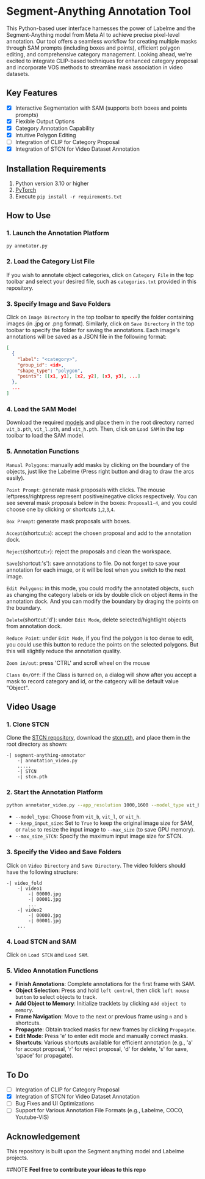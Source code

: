 # Segment-Anything Annotation Tool
This Python-based user interface harnesses the power of Labelme and the Segment-Anything model from Meta AI to achieve precise pixel-level annotation. Our tool offers a seamless workflow for creating multiple masks through SAM prompts (including boxes and points), efficient polygon editing, and comprehensive category management. Looking ahead, we're excited to integrate CLIP-based techniques for enhanced category proposal and incorporate VOS methods to streamline mask association in video datasets.

## Key Features
- [x] Interactive Segmentation with SAM (supports both boxes and points prompts)
- [x] Flexible Output Options
- [x] Category Annotation Capability
- [x] Intuitive Polygon Editing
- [ ] Integration of CLIP for Category Proposal
- [x] Integration of STCN for Video Dataset Annotation

## Installation Requirements
1. Python version 3.10 or higher
2. [PyTorch](https://pytorch.org/)
3. Execute `pip install -r requirements.txt`

## How to Use
### 1. Launch the Annotation Platform

```bash
py annotator.py 
```

### 2. Load the Category List File
If you wish to annotate object categories, click on `Category File` in the top toolbar and select your desired file, such as `categories.txt` provided in this repository.

### 3. Specify Image and Save Folders
Click on `Image Directory` in the top toolbar to specify the folder containing images (in .jpg or .png format).
Similarly, click on `Save Directory` in the top toolbar to specify the folder for saving the annotations. Each image's annotations will be saved as a JSON file in the following format:
```json
[
  {
    "label": "<category>",
    "group_id": <id>,
    "shape_type": "polygon",
    "points": [[x1, y1], [x2, y2], [x3, y3], ...]
  },
  ...
]
```

### 4. Load the SAM Model
Download the required [models](https://github.com/facebookresearch/segment-anything#model-checkpoints) and place them in the root directory named `vit_b.pth`, `vit_l.pth`, and `vit_h.pth`. Then, click on `Load SAM` in the top toolbar to load the SAM model.

### 5. Annotation Functions
`Manual Polygons`: manually add masks by clicking on the boundary of the objects, just like the Labelme (Press right button and drag to draw the arcs easily).

`Point Prompt`: generate mask proposals with clicks. The mouse leftpress/rightpress represent positive/negative clicks respectively.
You can see several mask proposals below in the boxes: `Proposal1-4`, and you could choose one by clicking or shortcuts `1`,`2`,`3`,`4`.

`Box Prompt`: generate mask proposals with boxes.

`Accept`(shortcut:`a`): accept the chosen proposal and add to the annotation dock.

`Reject`(shortcut:`r`): reject the proposals and clean the workspace.

`Save`(shortcut:'s'): save annotations to file. Do not forget to save your annotation for each image, or it will be lost when you switch to the next image.

`Edit Polygons`: in this mode, you could modify the annotated objects, such as changing the category labels or ids by double click on object items in the
annotation dock. And you can modify the boundary by draging the points on the boundary.

`Delete`(shortcut:'d'): under `Edit Mode`, delete selected/hightlight objects from annotation dock.

`Reduce Point`: under `Edit Mode`, if you find the polygon is too dense to edit, you could use this button to reduce the points on the selected polygons. But this will slightly reduce the annotation quality.

`Zoom in/out`: press 'CTRL' and scroll wheel on the mouse

`Class On/Off`: if the Class is turned on, a dialog will show after you accept a mask to record category and id, or the catgeory will be default value "Object".

## Video Usage
### 1. Clone STCN
Clone the [STCN repository](https://github.com/hkchengrex/STCN), download the [stcn.pth](https://drive.google.com/file/d/1mRrE0uCI2ktdWlUgapJI_KmgeIiF2eOm/view), and place them in the root directory as shown:
```
-| segment-anything-annotator
    -| annotation_video.py
    .....
    -| STCN
    -| stcn.pth
```

### 2. Start the Annotation Platform
```bash
python annotator_video.py --app_resolution 1000,1600 --model_type vit_b --keep_input_size True --max_size 720 --max_size_STCN 600
```
- `--model_type`: Choose from `vit_b`, `vit_l`, or `vit_h`.
- `--keep_input_size`: Set to `True` to keep the original image size for SAM, or `False` to resize the input image to `--max_size` (to save GPU memory).
- `--max_size_STCN`: Specify the maximum input image size for STCN.

### 3. Specify the Video and Save Folders
Click on `Video Directory` and `Save Directory`. The video folders should have the following structure:
```
-| video_fold
    -| video1
        -| 00000.jpg
        -| 00001.jpg
        ...
    -| video2
        -| 00000.jpg
        -| 00001.jpg     
    ...
```

### 4. Load STCN and SAM
Click on `Load STCN` and `Load SAM`.

### 5. Video Annotation Functions
- **Finish Annotations**: Complete annotations for the first frame with SAM.
- **Object Selection**: Press and hold `left control`, then click `left mouse button` to select objects to track.
- **Add Object to Memory**: Initialize tracklets by clicking `Add object to memory`.
- **Frame Navigation**: Move to the next or previous frame using `n` and `b` shortcuts.
- **Propagate**: Obtain tracked masks for new frames by clicking `Propagate`.
- **Edit Mode**: Press 'e' to enter edit mode and manually correct masks.
- **Shortcuts**: Various shortcuts available for efficient annotation (e.g., 'a' for accept proposal, 'r' for reject proposal, 'd' for delete, 's' for save, 'space' for propagate).

## To Do
- [ ] Integration of CLIP for Category Proposal
- [x] Integration of STCN for Video Dataset Annotation
- [ ] Bug Fixes and UI Optimizations
- [ ] Support for Various Annotation File Formats (e.g., Labelme, COCO, Youtube-VIS)

## Acknowledgement 
This repository is built upon the Segment anything model and Labelme projects.

##NOTE
**Feel free to contribute your ideas to this repo** 
